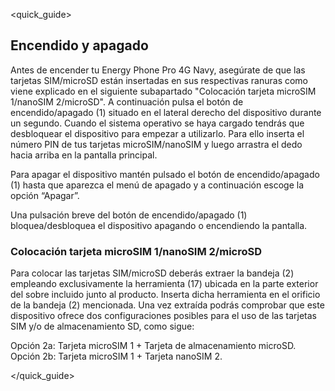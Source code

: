 <quick_guide>
## Encendido y apagado

Antes de encender tu Energy Phone Pro 4G Navy, asegúrate de que las tarjetas SIM/microSD están insertadas en sus respectivas ranuras como viene explicado en el siguiente subapartado "Colocación tarjeta microSIM 1/nanoSIM 2/microSD". A continuación pulsa el botón de encendido/apagado (1) situado en el lateral derecho del dispositivo durante un segundo. Cuando el sistema operativo se haya cargado tendrás que desbloquear el dispositivo para empezar a utilizarlo. Para ello inserta el número PIN de tus tarjetas microSIM/nanoSIM y luego arrastra el dedo hacia arriba en la pantalla principal.

Para apagar el dispositivo mantén pulsado el botón de encendido/apagado (1) hasta que aparezca el menú de apagado y a continuación escoge la opción “Apagar”.

Una pulsación breve del botón de encendido/apagado (1) bloquea/desbloquea el dispositivo apagando o encendiendo la pantalla.

### Colocación tarjeta microSIM 1/nanoSIM 2/microSD

Para colocar las tarjetas SIM/microSD deberás extraer la bandeja (2) empleando exclusivamente la herramienta (17) ubicada en la parte exterior del sobre incluido junto al producto. Inserta dicha herramienta en el orificio de la bandeja (2) mencionada. Una vez extraída podrás comprobar que este dispositivo ofrece dos configuraciones posibles para el uso de las tarjetas SIM
y/o de almacenamiento SD, como sigue:

Opción 2a: Tarjeta microSIM 1 + Tarjeta de almacenamiento microSD.
Opción 2b: Tarjeta microSIM 1 + Tarjeta nanoSIM 2.

</quick_guide>
